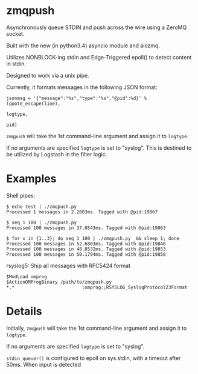 zmqpush
=======

Asynchronously queue STDIN and push across the wire using a ZeroMQ socket.

Built with the new (in python3.4) asyncio module and aiozmq.

Utilizes NONBLOCK-ing stdin and Edge-Triggered epoll() to detect content in stdin.

Designed to work via a unix pipe.

Currently, it formats messages in the following JSON format:

```
jsonmsg = '{"message":"%s","type":"%s","@pid":%d}' % (quote_escape(line),
                                                                   logtype,
                                                                   pid)
```

`zmqpush` will take the 1st command-line argument and assign it to `logtype`. 

If no arguments are specified `logtype` is set to "syslog". This is destined to be utilized by Logstash in the filter logic.

Examples
=======

Shell pipes:
```
$ echo test | ./zmqpush.py 
Processed 1 messages in 2.2003ms. Tagged with @pid:19867

$ seq 1 100 | ./zmqpush.py 
Processed 100 messages in 37.0543ms. Tagged with @pid:19863

$ for x in {1..3}; do seq 1 100 | ./zmqpush.py  && sleep 1; done
Processed 100 messages in 52.6803ms. Tagged with @pid:19848
Processed 100 messages in 48.8532ms. Tagged with @pid:19853
Processed 100 messages in 50.1794ms. Tagged with @pid:19858
```

rsyslog5: Ship all messages with RFC5424 format
```
$ModLoad omprog
$ActionOMProgBinary /path/to/zmqpush.py
*.*							:omprog:;RSYSLOG_SyslogProtocol23Format
```


Details
=======

Initially, `zmqpush` will take the 1st command-line argument and assign it to `logtype`. 

If no arguments are specified `logtype` is set to "syslog".

`stdin_queuer()` is configured to epoll on sys.stdin, with a timeout after 50ms. When input is detected
